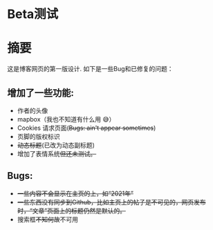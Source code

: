 # Beta测试

# 摘要
这是博客网页的第一版设计. 如下是一些Bug和已修复的问题：
<!--more-->
## 增加了一些功能:
 - 作者的头像
 - mapbox（我也不知道有什么用 :sweat_smile:）
 - Cookies 请求页面(~~Bugs: ain't appear sometimes~~)
 - 页脚的版权标识
 - ~~动态标题~~(已改为动态副标题)
 - 增加了表情系统~~但还未测试。~~
## Bugs:
 - ~~一些内容不会显示在主页的上，如“2021年”~~
 - ~~一些东西没有同步到Github，比如主页上的帖子是不可见的，网页发布时，“文章”页面上的标题仍然是默认的。~~
 - 搜索框~~不知何故~~不可用

